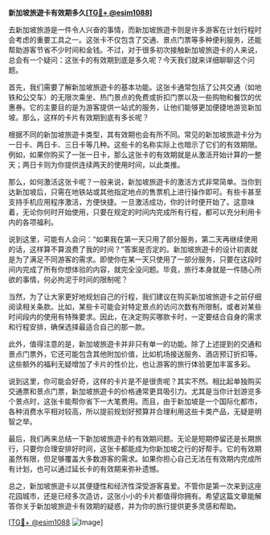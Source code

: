 **新加坡旅遊卡有效期多久[[TG💪+ @esim1088](https://t.me/s/esim1088)]**

去新加坡旅游是一件令人兴奋的事情，而新加坡旅遊卡则是许多游客在计划行程时会考虑的重要工具之一。这张卡不仅包含了交通、景点门票等多种便利服务，还能帮助游客节省不少时间和金钱。不过，对于很多初次接触新加坡旅遊卡的人来说，总会有一个疑问：这张卡的有效期到底是多久呢？今天我们就来详细聊聊这个问题。

首先，我们需要了解新加坡旅遊卡的基本功能。这张卡通常包括了公共交通（如地铁和公交车）的无限次乘坐、热门景点的免费或折扣门票以及一些购物和餐饮的优惠券。它的主要目的是为游客提供一站式的服务，让他们能够更加便捷地游览新加坡。那么，这样的卡片有效期到底有多长呢？

根据不同的新加坡旅遊卡类型，其有效期也会有所不同。常见的新加坡旅遊卡分为一日卡、两日卡、三日卡等几种。这些卡的名称实际上也暗示了它们的有效期限。例如，如果你购买了一张一日卡，那么这张卡的有效期就是从激活开始计算的一整天；两日卡则为你提供连续两天的使用时间，以此类推。

那么，如何激活这张卡呢？一般来说，新加坡旅遊卡的激活方式非常简单。当你到达新加坡后，只需在地铁站或其他指定地点的售票机上进行操作即可。有些卡甚至支持手机应用程序激活，方便快捷。一旦激活成功，你的计时便开始了。这意味着，无论你何时开始使用，只要在规定的时间内完成所有行程，都可以充分利用卡内的各项福利。

说到这里，可能有人会问：“如果我在第一天只用了部分服务，第二天再继续使用的话，这样算不算浪费了我的时间？”答案是否定的。新加坡旅遊卡的设计初衷就是为了满足不同游客的需求。即使你在某一天只使用了一部分服务，只要在这段时间内完成了所有你想体验的内容，就完全没问题。毕竟，旅行本身就是一件随心所欲的事情，何必拘泥于时间的限制呢？

当然，为了让大家更好地规划自己的行程，我们建议在购买新加坡旅遊卡之前仔细阅读相关条款。比如，某些卡可能会对特定景点的访问次数有所限制，或者对某些时间段内的使用有特殊要求。因此，在决定购买哪款卡时，一定要结合自身的需求和行程安排，确保选择最适合自己的那一款。

此外，值得注意的是，新加坡旅遊卡并非只有单一的功能。除了上述提到的交通和景点门票外，它还可能包含其他附加价值，比如机场接送服务、酒店预订折扣等。这些额外的福利无疑增加了卡片的性价比，也让游客的旅行体验更加丰富多彩。

说到这里，你可能会好奇，这样的卡片是不是很贵呢？其实不然。相比起单独购买交通票和景点门票，新加坡旅遊卡的价格通常更具吸引力。尤其是当你计划游览多个景点时，这张卡能帮你省下一大笔费用。而且，由于新加坡是一个国际化都市，各种消费水平相对较高，所以提前规划好预算并合理利用这些卡类产品，无疑是明智之举。

最后，我们再来总结一下新加坡旅遊卡的有效期问题。无论是短期停留还是长期旅行，只要你合理安排好时间，这张卡都能成为你新加坡之行的好帮手。它的有效期虽然有限，但足够覆盖大多数游客的需求。如果你担心自己无法在有效期内完成所有计划，也可以通过延长卡的有效期来弥补遗憾。

总之，新加坡旅遊卡以其便捷性和经济性深受游客喜爱。不管你是第一次来到这座花园城市，还是已经多次造访，这张小小的卡片都值得你拥有。希望这篇文章能解答你关于新加坡旅遊卡有效期的疑惑，并为你的旅行提供更多灵感和帮助。

[[TG💪+ @esim1088](https://t.me/s/esim1088) ![Image](https://i.postimg.cc/4NQfJmqS/Snipaste-2025-05-13-00-14-12.png)]